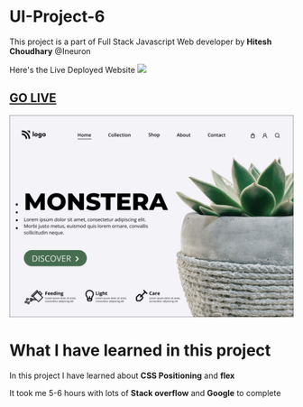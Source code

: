 # UI-Project-6


This project is a part of Full Stack Javascript Web developer by **Hitesh Choudhary** @Ineuron


Here's the Live Deployed Website ![](https://img.shields.io/badge/Project%20-6-orange)


## [GO LIVE](https://saketineuronproject6.netlify.app/)


![Screenshot](./6.png)

# What I have learned in this project

In this project I have learned about **CSS Positioning** and **flex**

It took me 5-6 hours with lots of **Stack overflow** and **Google** to complete


